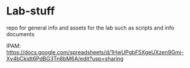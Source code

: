 # Lab-stuff
repo for general info and assets for the lab such as scripts and info documents


IPAM: https://docs.google.com/spreadsheets/d/1HwUPgbF5XgeUXzen9Gmj-Xy4bCkidt6PdBG3Tn8bM6A/edit?usp=sharing
